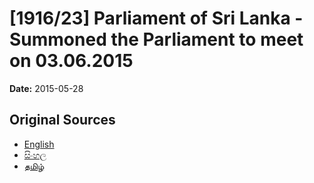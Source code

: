 # [1916/23] Parliament of Sri Lanka - Summoned the Parliament to meet on 03.06.2015

**Date:** 2015-05-28

## Original Sources

- [English](https://documents.gov.lk/view/extra-gazettes/2015/5/1916-23_E.pdf)
- [සිංහල](https://documents.gov.lk/view/extra-gazettes/2015/5/1916-23_S.pdf)
- [தமிழ்](https://documents.gov.lk/view/extra-gazettes/2015/5/1916-23_T.pdf)
